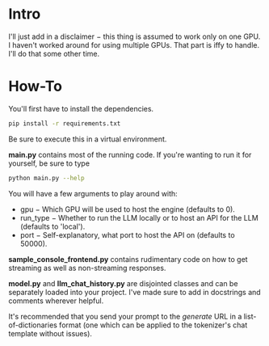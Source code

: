 # Intro
I'll just add in a disclaimer $-$ this thing is assumed to work only on one GPU. I haven't worked around for using multiple GPUs. That part is iffy to handle. I'll do that some other time.

# How-To

You'll first have to install the dependencies.
```bash
pip install -r requirements.txt
```
Be sure to execute this in a virtual environment.

**main.py** contains most of the running code.
If you're wanting to run it for yourself, be sure to type
```bash
python main.py --help
```
You will have a few arguments to play around with:
- gpu $-$ Which GPU will be used to host the engine (defaults to 0).
- run_type $-$ Whether to run the LLM locally or to host an API for the LLM (defaults to 'local').
- port $-$ Self-explanatory, what port to host the API on (defaults to 50000).

**sample_console_frontend.py** contains rudimentary code on how to get streaming as well as non-streaming responses.

**model.py** and **llm_chat_history.py** are disjointed classes and can be separately loaded into your project. I've made sure to add in docstrings and comments wherever helpful.

It's recommended that you send your prompt to the *generate* URL in a list-of-dictionaries format (one which can be applied to the tokenizer's chat template without issues).

